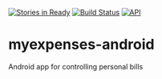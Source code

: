 [![Stories in Ready](https://badge.waffle.io/jonathanrz/myexpenses-android.svg?label=ready&title=Ready)](http://waffle.io/jonathanrz/myexpenses-android)
[![Build Status](https://circleci.com/gh/jonathanrz/myexpenses-android.png?circle-token=:circle-token)](https://circleci.com/gh/jonathanrz/myexpenses-android)
[![API](https://img.shields.io/badge/API-19%2B-orange.svg?style=flat)](https://android-arsenal.com/api?level=19)

# myexpenses-android

Android app for controlling personal bills
